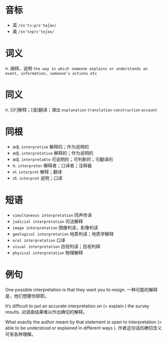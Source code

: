 # 音标

- 英 `/ɪn'tɜːprɪ'teʃən/`
- 美 `/ɪn'tɝprɪ'teʃən/`

# 词义

n. 阐释，说明
`the way in which someone explains or understands an event, information, someone’s actions etc`

# 同义

n. [计]解释；[语]翻译；演出
`explanation` `translation` `construction` `account`

# 同根

- adj. `interpretive` 解释的；作为说明的
- adj. `interpretative` 解释的；作为说明的
- adj. `interpretable` 可说明的；可判断的；可翻译的
- n. `interpreter` 解释者；口译者；注释器
- vi. `interpret` 解释；翻译
- vt. `interpret` 说明；口译

# 短语

- `simultaneous interpretation` 同声传译
- `judicial interpretation` 司法解释
- `image interpretation` 图像判读，影像判读
- `geological interpretation` 地质判读；地质学解释
- `oral interpretation` 口译
- `visual interpretation` 目视判读；目视判释
- `physical interpretation` 物理解释

# 例句

One possible interpretation is that they want you to resign.
一种可能的解释是，他们想要你辞职。

It’s difficult to put an accurate interpretation on (= explain ) the survey results.
对调查结果难以作出确切的解释。

What exactly the author meant by that statement is open to interpretation (= able to be understood or explained in different ways ).
作者这句话的确切含义可有各种理解。


